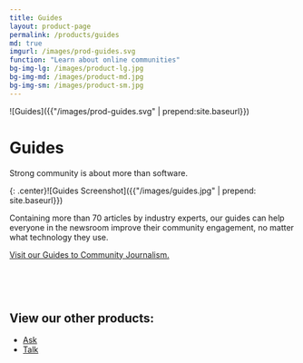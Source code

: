 ```yaml
---
title: Guides
layout: product-page
permalink: /products/guides
md: true
imgurl: /images/prod-guides.svg
function: "Learn about online communities"
bg-img-lg: /images/product-lg.jpg
bg-img-md: /images/product-md.jpg
bg-img-sm: /images/product-sm.jpg
---
```


![Guides]({{"/images/prod-guides.svg" | prepend:site.baseurl}})

# Guides

Strong community is about more than software. 

{: .center}![Guides Screenshot]({{"/images/guides.jpg" | prepend: site.baseurl}})

Containing more than 70 articles by industry experts, our guides can help everyone in the newsroom improve their community engagement, no matter what technology they use. 

[Visit our Guides to Community Journalism.](https://guides.coralproject.net)


&nbsp; 

&nbsp; 


## View our other products:
* [Ask](/products/ask.html)
* [Talk](/products/talk.html)
